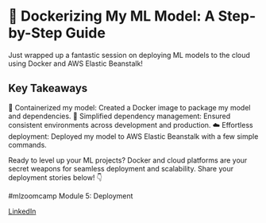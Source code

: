 # 🚀 Dockerizing My ML Model: A Step-by-Step Guide

Just wrapped up a fantastic session on deploying ML models to the cloud using Docker and AWS Elastic Beanstalk!

## Key Takeaways

🐳 Containerized my model: Created a Docker image to package my model and dependencies.
🔄 Simplified dependency management: Ensured consistent environments across development and production.
☁️ Effortless deployment: Deployed my model to AWS Elastic Beanstalk with a few simple commands.

Ready to level up your ML projects? Docker and cloud platforms are your secret weapons for seamless deployment and scalability. Share your deployment stories below! 👇

#mlzoomcamp Module 5: Deployment

[LinkedIn](https://www.linkedin.com/posts/tillmeineke_mlzoomcamp-activity-7257294376551206912-eI6t?utm_source=share&utm_medium=member_desktop)